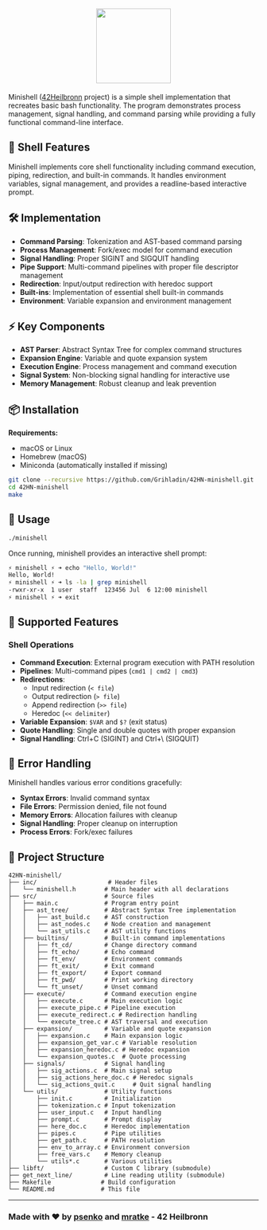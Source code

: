 <div align="center">

# <img src="https://github.com/Grihladin/42-project-badges/blob/main/badges/minishelle.png" width="150" height="150"> 

</div>

Minishell ([42Heilbronn](https://www.42heilbronn.de/en/) project) is a simple shell implementation that recreates basic bash functionality. The program demonstrates process management, signal handling, and command parsing while providing a fully functional command-line interface.

## 🐚 Shell Features

Minishell implements core shell functionality including command execution, piping, redirection, and built-in commands. It handles environment variables, signal management, and provides a readline-based interactive prompt.

## 🛠️ Implementation

- **Command Parsing**: Tokenization and AST-based command parsing
- **Process Management**: Fork/exec model for command execution
- **Signal Handling**: Proper SIGINT and SIGQUIT handling
- **Pipe Support**: Multi-command pipelines with proper file descriptor management
- **Redirection**: Input/output redirection with heredoc support
- **Built-ins**: Implementation of essential shell built-in commands
- **Environment**: Variable expansion and environment management

## ⚡ Key Components

- **AST Parser**: Abstract Syntax Tree for complex command structures
- **Expansion Engine**: Variable and quote expansion system
- **Execution Engine**: Process management and command execution
- **Signal System**: Non-blocking signal handling for interactive use
- **Memory Management**: Robust cleanup and leak prevention

## 📦 Installation

**Requirements:**
- macOS or Linux
- Homebrew (macOS)
- Miniconda (automatically installed if missing)

```bash
git clone --recursive https://github.com/Grihladin/42HN-minishell.git
cd 42HN-minishell
make
```
## 🚀 Usage

```bash
./minishell
```

Once running, minishell provides an interactive shell prompt:

```bash
⚡️ minishell ⚡️ ➜ echo "Hello, World!"
Hello, World!
⚡️ minishell ⚡️ ➜ ls -la | grep minishell
-rwxr-xr-x  1 user  staff  123456 Jul  6 12:00 minishell
⚡️ minishell ⚡️ ➜ exit
```

## 🎯 Supported Features

### Shell Operations
- **Command Execution**: External program execution with PATH resolution
- **Pipelines**: Multi-command pipes (`cmd1 | cmd2 | cmd3`)
- **Redirections**: 
  - Input redirection (`< file`)
  - Output redirection (`> file`)
  - Append redirection (`>> file`)
  - Heredoc (`<< delimiter`)
- **Variable Expansion**: `$VAR` and `$?` (exit status)
- **Quote Handling**: Single and double quotes with proper expansion
- **Signal Handling**: Ctrl+C (SIGINT) and Ctrl+\ (SIGQUIT)

## 🚨 Error Handling

Minishell handles various error conditions gracefully:

- **Syntax Errors**: Invalid command syntax
- **File Errors**: Permission denied, file not found
- **Memory Errors**: Allocation failures with cleanup
- **Signal Handling**: Proper cleanup on interruption
- **Process Errors**: Fork/exec failures

## 📁 Project Structure

```
42HN-minishell/
├── inc/                    # Header files
│   └── minishell.h        # Main header with all declarations
├── src/                   # Source files
│   ├── main.c             # Program entry point
│   ├── ast_tree/          # Abstract Syntax Tree implementation
│   │   ├── ast_build.c    # AST construction
│   │   ├── ast_nodes.c    # Node creation and management
│   │   └── ast_utils.c    # AST utility functions
│   ├── builtins/          # Built-in command implementations
│   │   ├── ft_cd/         # Change directory command
│   │   ├── ft_echo/       # Echo command
│   │   ├── ft_env/        # Environment commands
│   │   ├── ft_exit/       # Exit command
│   │   ├── ft_export/     # Export command
│   │   ├── ft_pwd/        # Print working directory
│   │   └── ft_unset/      # Unset command
│   ├── execute/           # Command execution engine
│   │   ├── execute.c      # Main execution logic
│   │   ├── execute_pipe.c # Pipeline execution
│   │   ├── execute_redirect.c # Redirection handling
│   │   └── execute_tree.c # AST traversal and execution
│   ├── expansion/         # Variable and quote expansion
│   │   ├── expansion.c    # Main expansion logic
│   │   ├── expansion_get_var.c # Variable resolution
│   │   ├── expansion_heredoc.c # Heredoc expansion
│   │   └── expansion_quotes.c  # Quote processing
│   ├── signals/           # Signal handling
│   │   ├── sig_actions.c  # Main signal setup
│   │   ├── sig_actions_here_doc.c # Heredoc signals
│   │   └── sig_actions_quit.c     # Quit signal handling
│   └── utils/             # Utility functions
│       ├── init.c         # Initialization
│       ├── tokenization.c # Input tokenization
│       ├── user_input.c   # Input handling
│       ├── prompt.c       # Prompt display
│       ├── here_doc.c     # Heredoc implementation
│       ├── pipes.c        # Pipe utilities
│       ├── get_path.c     # PATH resolution
│       ├── env_to_array.c # Environment conversion
│       ├── free_vars.c    # Memory cleanup
│       └── utils*.c       # Various utilities
├── libft/                 # Custom C library (submodule)
├── get_next_line/         # Line reading utility (submodule)
├── Makefile              # Build configuration
└── README.md             # This file
```

---

### Made with ❤️ by [psenko](https://github.com/plavik) and [mratke](https://github.com/Grihladin) - 42 Heilbronn
